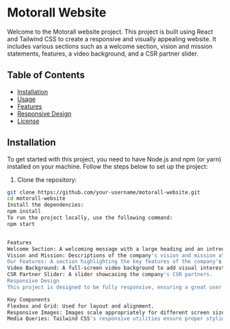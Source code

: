 # Motorall Website

Welcome to the Motorall website project. This project is built using React and Tailwind CSS 
to create a responsive and visually appealing website. It includes various sections
such as a welcome section, vision and mission statements, features, a video background, and a CSR partner slider.

## Table of Contents

- [Installation](#installation)
- [Usage](#usage)
- [Features](#features)
- [Responsive Design](#responsive-design)
- [License](#license)

## Installation

To get started with this project, you need to have Node.js and npm (or yarn) installed on your machine. Follow the steps below to set up the project:

1. Clone the repository:

```bash
git clone https://github.com/your-username/motorall-website.git
cd motorall-website
Install the dependencies:
npm install
To run the project locally, use the following command:
npm start


Features
Welcome Section: A welcoming message with a large heading and an introductory image.
Vision and Mission: Descriptions of the company's vision and mission along with relevant images.
Our Features: A section highlighting the key features of the company's products or services.
Video Background: A full-screen video background to add visual interest.
CSR Partner Slider: A slider showcasing the company's CSR partners.
Responsive Design
This project is designed to be fully responsive, ensuring a great user experience on all devices, including desktops, tablets, and mobile phones. The layout adjusts dynamically to different screen sizes using Tailwind CSS's responsive utilities.

Key Components
Flexbox and Grid: Used for layout and alignment.
Responsive Images: Images scale appropriately for different screen sizes.
Media Queries: Tailwind CSS's responsive utilities ensure proper styling on various devices.
